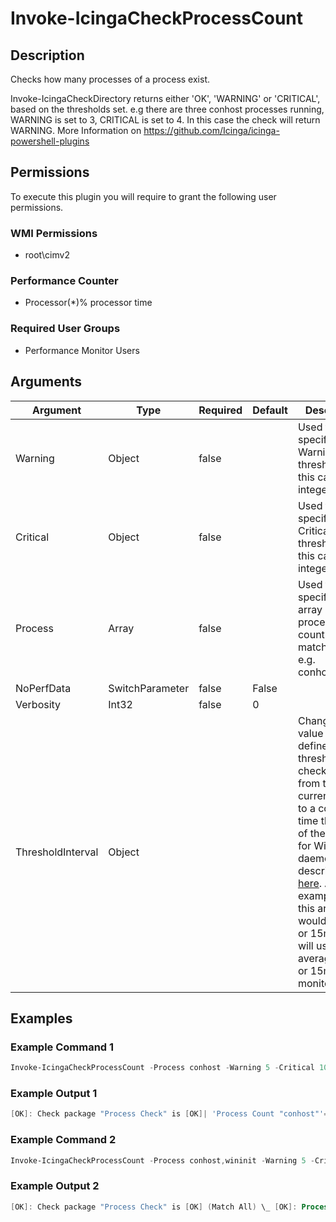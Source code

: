 
# Invoke-IcingaCheckProcessCount

## Description

Checks how many processes of a process exist.

Invoke-IcingaCheckDirectory returns either 'OK', 'WARNING' or 'CRITICAL', based on the thresholds set.
e.g there are three conhost processes running, WARNING is set to 3, CRITICAL is set to 4. In this case the check will return WARNING.
More Information on https://github.com/Icinga/icinga-powershell-plugins

## Permissions

To execute this plugin you will require to grant the following user permissions.

### WMI Permissions

* root\cimv2

### Performance Counter

* Processor(*)\% processor time

### Required User Groups

* Performance Monitor Users

## Arguments

| Argument | Type | Required | Default | Description |
| ---      | ---  | ---      | ---     | ---         |
| Warning | Object | false |  | Used to specify a Warning threshold. In this case an integer value. |
| Critical | Object | false |  | Used to specify a Critical threshold. In this case an integer value. |
| Process | Array | false |  | Used to specify an array of processes to count and match against. e.g. conhost,wininit |
| NoPerfData | SwitchParameter | false | False |  |
| Verbosity | Int32 | false | 0 |  |
| ThresholdInterval | Object |  |  | Change the value your defined threshold checks against from the current value to a collected time threshold of the Icinga for Windows daemon, as described [here](https://icinga.com/docs/icinga-for-windows/latest/doc/service/10-Register-Service-Checks/). An example for this argument would be 1m or 15m which will use the average of 1m or 15m for monitoring. |

## Examples

### Example Command 1

```powershell
Invoke-IcingaCheckProcessCount -Process conhost -Warning 5 -Critical 10
```

### Example Output 1

```powershell
[OK]: Check package "Process Check" is [OK]| 'Process Count "conhost"'=3;;
```

### Example Command 2

```powershell
Invoke-IcingaCheckProcessCount -Process conhost,wininit -Warning 5 -Critical 10 -Verbosity 4
```

### Example Output 2

```powershell
[OK]: Check package "Process Check" is [OK] (Match All) \_ [OK]: Process Count "conhost" is 3 \_ [OK]: Process Count "wininit" is 1| 'Process Count "conhost"'=3;5;10 'Process Count "wininit"'=1;5;10
```
